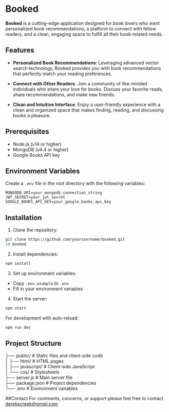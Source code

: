 # Booked

**Booked** is a cutting-edge application designed for book lovers who want personalized book recommendations, a platform to connect with fellow readers, and a clean, engaging space to fulfill all their book-related needs.

## Features

- **Personalized Book Recommendations**: Leveraging advanced vector search technology, Booked provides you with book recommendations that perfectly match your reading preferences.
  
- **Connect with Other Readers**: Join a community of like-minded individuals who share your love for books. Discuss your favorite reads, share recommendations, and make new friends.

- **Clean and Intuitive Interface**: Enjoy a user-friendly experience with a clean and organized space that makes finding, reading, and discussing books a pleasure.

## Prerequisites

- Node.js (v14 or higher)
- MongoDB (v4.4 or higher)
- Google Books API key

## Environment Variables

Create a `.env` file in the root directory with the following variables:

```env
MONGODB_URI=your_mongodb_connection_string
JWT_SECRET=your_jwt_secret
GOOGLE_BOOKS_API_KEY=your_google_books_api_key
```

## Installation

1. Clone the repository:
```bash
git clone https://github.com/yourusername/booked.git
cd booked
```

2. Install dependencies:
```bash
npm install
```

3. Set up environment variables:
- Copy `.env.example` to `.env`
- Fill in your environment variables

4. Start the server:
```bash
npm start
```

For development with auto-reload:
```bash
npm run dev
```

## Project Structure
├── public/ # Static files and client-side code  
│ ├── html/ # HTML pages  
│ ├── javascript/ # Client-side JavaScript  
│ └── css/ # Stylesheets  
├── server.js # Main server file  
├── package.json # Project dependencies  
└── .env # Environment variables  

##Contact
For comments, concerns, or support please feel free to contact derekscreek@gmail.com
